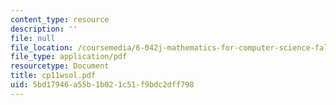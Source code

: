 ```yaml
---
content_type: resource
description: ''
file: null
file_location: /coursemedia/6-042j-mathematics-for-computer-science-fall-2005/5bd17946a55b1b021c51f9bdc2dff798_cp11wsol.pdf
file_type: application/pdf
resourcetype: Document
title: cp11wsol.pdf
uid: 5bd17946-a55b-1b02-1c51-f9bdc2dff798
---
```

